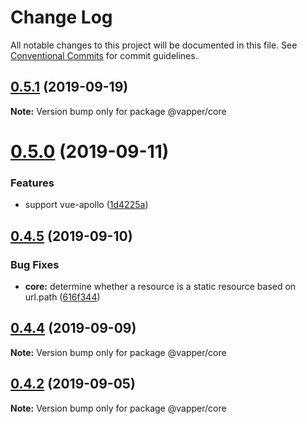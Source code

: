 # Change Log

All notable changes to this project will be documented in this file.
See [Conventional Commits](https://conventionalcommits.org) for commit guidelines.

## [0.5.1](https://github.com/vue-contrib/homo/compare/@vapper/core@0.5.0...@vapper/core@0.5.1) (2019-09-19)

**Note:** Version bump only for package @vapper/core





# [0.5.0](https://github.com/vue-contrib/homo/compare/@vapper/core@0.4.5...@vapper/core@0.5.0) (2019-09-11)


### Features

* support vue-apollo ([1d4225a](https://github.com/vue-contrib/homo/commit/1d4225a))





## [0.4.5](https://github.com/vue-contrib/homo/compare/@vapper/core@0.4.4...@vapper/core@0.4.5) (2019-09-10)


### Bug Fixes

* **core:** determine whether a resource is a static resource based on url.path ([616f344](https://github.com/vue-contrib/homo/commit/616f344))





## [0.4.4](https://github.com/vue-contrib/homo/compare/@vapper/core@0.4.3...@vapper/core@0.4.4) (2019-09-09)

**Note:** Version bump only for package @vapper/core





## [0.4.2](https://github.com/vue-contrib/homo/compare/@vapper/core@0.4.1...@vapper/core@0.4.2) (2019-09-05)

**Note:** Version bump only for package @vapper/core

